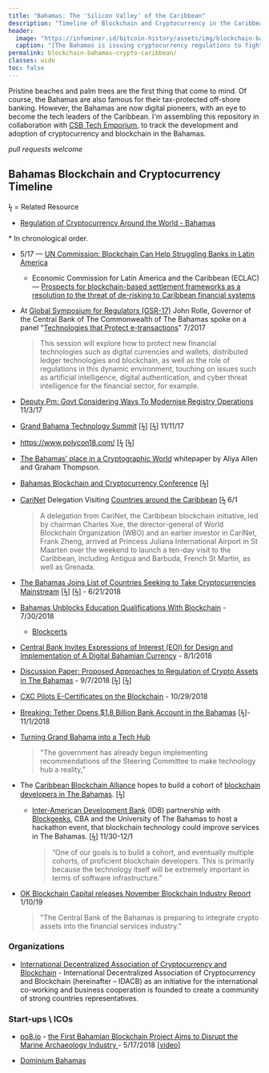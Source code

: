 ```yaml
---
title: "Bahamas: The 'Silicon Valley' of the Caribbean"
description: "Timeline of Blockchain and Cryptocurrency in the Caribbean."
header: 
  image: "https://infominer.id/bitcoin-history/assets/img/blockchain-bahamas-crypto-caribbean.png"
  caption: "[The Bahamas is issuing cryptocurrency regulations to fight fraudulent ICOs](https://thenextweb.com/hardfork/2018/11/09/bahamas-regulating-bitcoin/)"
permalink: blockchain-bahamas-crypto-caribbean/
classes: wide
toc: false
---
```


Pristine beaches and palm trees are the first thing that come to mind. Of course, the Bahamas are also famous for their tax-protected off-shore banking. However, the Bahamas are now digital pioneers, with an eye to become the tech leaders of the Caribbean. I'm assembling this repository in collaboration with [CSB Tech Emporium](https://www.csbtechemporium.com/grand-bahama-silicon-valley-of-caribbean/), to track the development and adoption of cryptocurrency and blockchain in the Bahamas.

*pull requests welcome*

## Bahamas Blockchain and Cryptocurrency Timeline
ϟ = Related Resource

* [Regulation of Cryptocurrency Around the World - Bahamas](https://www.loc.gov/law/help/cryptocurrency/world-survey.php#bahamas)

\* In chronological order.

* 5/17 — [UN Commission: Blockchain Can Help Struggling Banks in Latin America](https://un-blockchain.org/2017/05/02/un-commission-blockchain-can-help-struggling-banks-in-latin-america/)
  * Economic Commission for Latin America and the Caribbean (ECLAC) — [Prospects for blockchain-based settlement frameworks as a resolution to the threat of de-risking to Caribbean financial systems](https://repositorio.cepal.org/bitstream/handle/11362/41139/1/LCCAR2017_2_en.pdf)
* At [Global Symposium for Regulators (GSR-17)](https://www.itu.int/en/itunews/Documents/2017/2017-ITUNewsPlus/GSR17/2017_ITUNewsPlus-gsr-en.pdf) John Rolle, Governor of the Central Bank of The Commonwealth of The Bahamas spoke on a panel "[Technologies that Protect e-transactions](https://www.itu.int/en/ITU-D/Conferences/GSR/Pages/GSR2017/Programme-Pre-Events.aspx#ChildVerticalTab_13)" 7/2017
  >This session will explore how to protect new financial technologies such as digital currencies and wallets, distributed ledger technologies and blockchain, as well as the role of regulations in this dynamic environment, touching on issues such as artificial intelligence, digital authentication, and cyber threat intelligence for the financial sector, for example. 

* [Deputy Pm: Govt Considering Ways To Modernise Registry Operations](http://www.tribune242.com/news/2017/nov/03/deputy-pm-govt-considering-ways-to-modernise/) 11/3/17

* [Grand Bahama Technology Summit](http://www.thebahamasweekly.com/publish/grand-bahama-bahamas/Grand_Bahama_Technology_Summit_Highlights56196.shtml) [[ϟ](http://www.thebahamasweekly.com/publish/community/Grand_Bahama_Technology_Summit_Brings_Hope_For_The_Future56209.shtml)] [[ϟ](https://www.bahamas.gov.bs/wps/portal/public/gov/government/news/tech%20summit%20set%20for%20november%20in%20gb/)] 11/11/17 

* https://www.polycon18.com/ [[ϟ](https://cryptocanucks.com/polycon-2018-first-securities-token-conference-bahamas-hosted-polymath/) [[ϟ](https://globenewswire.com/news-release/2018/02/22/1379685/0/en/Polymath-Grit-Capital-Announce-POLYCON18-the-First-Ever-Crypto-Event-for-Securities-Tokens.html)]

* [The Bahamas’ place in a Cryptographic World](http://www.grahamthompson.com/uploads/1609/doc/Bahamas_in_a_Cryptographic_World,_AAllen,_March_2018.pdf) whitepaper by Aliya Allen and Graham Thompson.

* [Bahamas Blockchain and Cryptocurrency Conference](https://blockchainbahamasconference.com/) [[ϟ](http://www.thebahamasweekly.com/publish/bis-news-updates/Bahamas_Blockchain_and_Cryptocurrency_Conference_Set_for_June_in_Grand_Bahama58249.shtml)]

* [CariNet](http://www.carinet.io/) Delegation Visiting [Countries around the Caribbean](https://www.prnewswire.com/news-releases/carinet-delegation-visiting-countries-around-the-caribbean-300657969.html) [[ϟ](https://www.caribbeannewsnow.com/2018/06/03/caribbean-blockchain-initiative-takes-show-on-the-road-around-the-region/) 6/1
  > A delegation from CariNet, the Caribbean blockchain initiative, led by chairman Charles Xue, the director-general of World Blockchain Organization (WBO) and an earlier investor in CariNet, Frank Zheng, arrived at Princess Juliana International Airport in St Maarten over the weekend to launch a ten-day visit to the Caribbean, including Antigua and Barbuda, French St Martin, as well as Grenada.

* [The Bahamas Joins List of Countries Seeking to Take Cryptocurrencies Mainstream](https://cagrvalue.com/the-bahamas-central-bank-cryptocurrencies/) [[ϟ](http://www.bahamas.gov.bs/wps/portal/public/gov/government/news/digital%20currency%20to%20be%20introduced%2C%20says%20dpm/)] [[ϟ](http://www.jamaicaobserver.com/latestnews/Bahamas_to_introduce_digital_currency?profile=1373)] - 6/21/2018 

* [Bahamas Unblocks Education Qualifications With Blockchain](http://www.tribune242.com/news/2018/jul/30/bahamas-unblocks-education-qualifications-with/) - 7/30/2018
  * [Blockcerts](https://www.blockcerts.org/)

* [Central Bank Invites Expressions of Interest (EOI) for Design and Implementation of A Digital Bahamian Currency](https://www.centralbankbahamas.com/news.php?id=16442&cmd=view) - 8/1/2018

* [Discussion Paper: Proposed Approaches to Regulation of 
Crypto Assets in The Bahamas](https://www.centralbankbahamas.com/download/065758600.pdf) - 9/7/2018  [[ϟ](https://news.bitcoin.com/bahamas-releases-discussion-paper-on-crypto-asset-regulation/)] [[ϟ](https://www.centralbankbahamas.com/news.php?id=16453&cmd=view)]

* [CXC Pilots E-Certificates on the Blockchain](https://www.cxc.org/cxc-pilots-e-certificates-on-the-blockchain/) - 10/29/2018

* [Breaking: Tether Opens $1.8 Billion Bank Account in the Bahamas](https://www.ccn.com/breaking-tether-confirms-its-banking-at-nassau-based-deltec-bank/) [[ϟ](https://blokt.com/news/damage-control-tether-limited-announces-partnership-with-bahamas-based-deltec-bank-trust-limited)]- 11/1/2018

* [Turning Grand Bahama into a Tech Hub](https://magneticmediatv.com/2018/11/turning-grand-bahama-into-a-tech-hub/)
  >"The government has already begun implementing recommendations of the Steering Committee to make technology hub a reality,”

* The [Caribbean Blockchain Alliance](https://allianceblockchain.org/) hopes to build a cohort of [blockchain developers in The Bahamas](https://thenassauguardian.com/2018/11/30/cba-wants-to-build-cohort-of-blockchain-developers-in-bahamas/). [[ϟ](https://bitcoinexchangeguide.com/caribbean-blockchain-alliance-cba-looks-to-turn-bahamas-into-a-distributed-ledger-leader/)]
  * [Inter-American Development Bank](https://www.iadb.org/) (IDB) partnership with [Blockgeeks](http://www.blockgeeks.com/), CBA and the University of The Bahamas to host a hackathon event, that blockchain technology could improve services in The Bahamas. [[ϟ](http://www.news9.com/story/39554251/idb-and-cba-collaborate-with-blockgeeks-to-launch-blockchain-technology-course-hackathon)] 11/30-12/1 
    >“One of our goals is to build a cohort, and eventually multiple cohorts, of proficient blockchain developers. This is primarily because the technology itself will be extremely important in terms of software infrastructure.”

* [OK Blockchain Capital releases November Blockchain Industry Report](https://www.thechainmagazine.com/ok-blockchain-capital-releases-november-blockchain-industry-report/?platform=hootsuite) 1/10/19
  >"The Central Bank of the Bahamas is preparing to integrate crypto assets into the financial services industry."

### Organizations

* [International Decentralized Association of Cryptocurrency and Blockchain](https://idacb.com/) - International Decentralized Association of Cryptocurrency and Blockchain (hereinafter – IDACB) as an initiative for the international co-working and business cooperation is founded to create a community of strong countries representatives.


### Start-ups \ ICOs

* [po8.io](http://po8.io) - [the First Bahamian Blockchain Project Aims to Disrupt the Marine Archaeology Industry ](https://www.prnewswire.com/news-releases/po8-the-first-bahamian-blockchain-project-aims-to-disrupt-the-marine-archaeology-industry-300631449.html) - 5/17/2018  [[video](https://www.youtube.com/watch?v=H05fpguk320)]

* [Dominium Bahamas](https://uploads-ssl.webflow.com/59a68d67ca51d80001e98965/5ae8bda6d99a3d2330d7a75b_Domineum%20Whitepaper%201_2.pdf)
